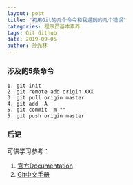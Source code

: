 ```yaml
---
layout: post
title: "初用Git的几个命令和我遇到的几个错误"
categories: 程序员基本素养
tags: Git Github
date: 2019-09-05
author: 孙光林
---
```


### 涉及的5条命令
```git
1. git init
2. git remote add origin XXX
3. git pull origin master
4. git add -A
5. git commit -m ""
5. git push origin master
```

### 后记
可供学习参考：  
1. <a href="https://git-scm.com/doc" target="_blank">官方Documentation</a>
2. <a href="https://readthedocs.org/projects/git-reference/" target="_blank">Git中文手册</a>
